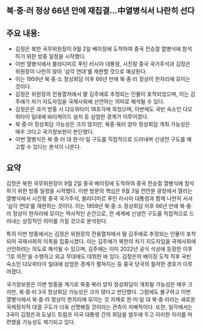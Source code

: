 ## 북·중·러 정상 66년 만에 재집결...中열병식서 나란히 선다

## 주요 내용:
*   김정은 북한 국무위원장이 9월 2일 베이징에 도착하여 중국 전승절 열병식에 참석하기 위한 방중 일정을 시작했다.
*   이번 열병식에서 블라디미르 푸틴 러시아 대통령, 시진핑 중국 국가주석과 김정은 위원장이 나란히 앉아 '삼각 연대'를 재현할 것으로 예상된다.
*   이는 1959년 북·중·소 정상회담 이후 66년 만에 북·중·러 정상이 한자리에 모이는 것이다.
*   김정은 위원장의 전용열차에서 딸 김주애로 추정되는 인물이 포착되었으며, 이는 김주애가 차기 지도자임을 국제사회에 선언하는 의미로 해석될 수 있다.
*   김정은은 과거 방중 시 댜오위타이 18호각에 묵었으며, 이번에도 국빈 숙소인 댜오위타이 일대에 바리케이드 설치 등 삼엄한 경계가 이루어졌다.
*   북·중·러 정상회담 가능성은 크지 않지만, 북중·북러 양자 정상회담 개최 가능성은 매우 크다고 국가정보원이 판단했다.
*   이번 열병식은 북·중·러 대 한·미·일 구도를 직접적으로 드러내며 신냉전 구도를 예고할 수 있다는 분석이 나온다.

## 요약

김정은 북한 국무위원장이 9월 2일 중국 베이징에 도착하여 중국 전승절 열병식에 참석하기 위한 방중 일정을 시작했다. 이번 방문의 핵심은 9월 3일 천안문 광장에서 열리는 열병식에서 시진핑 중국 국가주석, 블라디미르 푸틴 러시아 대통령과 함께 나란히 서서 '삼각 연대'를 재현하는 것이다. 이는 1959년 북·중·소 정상회담 이후 66년 만에 북·중·러 정상이 한자리에 모이는 역사적인 순간으로, 전 세계에 신냉전 구도를 직접적으로 드러내는 상징적인 의미를 가질 것으로 분석된다.

특히 이번 방중에서는 김정은 위원장의 전용열차에서 딸 김주애로 추정되는 인물이 포착되어 국제사회의 이목을 집중시켰다. 이는 김주애가 북한의 차기 지도자임을 국제사회에 선언하려는 의도로 해석될 수 있으며, 김주애는 이미 2022년 공식 석상에 등장한 이후 '1호 의전'을 수행하고 외교 무대에도 데뷔한 바 있다. 김정은의 베이징 도착 직후 국빈 숙소인 댜오위타이 일대에 삼엄한 경계가 펼쳐지는 등 중국 당국의 철저한 경호가 이루어졌다.

국가정보원은 이번 방중을 계기로 북중·북러 양자 정상회담이 개최될 가능성은 매우 크지만, 북·중·러 3국 정상회담 가능성은 크지 않다고 판단했다. 그럼에도 불구하고 이번 열병식에서 북·중·러 정상이 한자리에 모이는 것 자체로 한·미·일 대 북·중·러라는 새로운 국제정치적 대결 구도가 더욱 선명해질 것이라는 관측이 지배적이다. 또한, 일각에서는 3국이 김정은과 도널드 트럼프 미국 대통령 간의 회담을 염두에 두고 이러한 자리를 마련했을 가능성도 제기되고 있다.